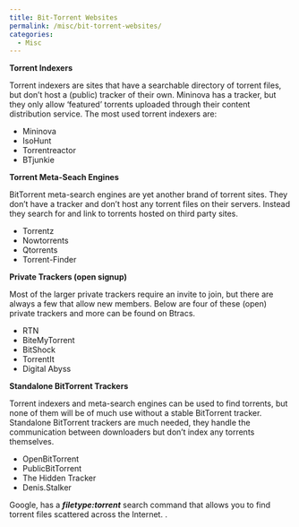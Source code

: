 ```yaml
---
title: Bit-Torrent Websites
permalink: /misc/bit-torrent-websites/
categories:
  - Misc
---
```

**Torrent Indexers**
  
Torrent indexers are sites that have a searchable directory of torrent files, but don’t host a (public) tracker of their own. Mininova has a tracker, but they only allow ‘featured’ torrents uploaded through their content distribution service. The most used torrent indexers are:

  * Mininova
  * IsoHunt
  * Torrentreactor
  * BTjunkie

**Torrent Meta-Seach Engines**
  
BitTorrent meta-search engines are yet another brand of torrent sites. They don’t have a tracker and don’t host any torrent files on their servers. Instead they search for and link to torrents hosted on third party sites.

  * Torrentz
  * Nowtorrents
  * Qtorrents
  * Torrent-Finder

**Private Trackers (open signup)**
  
Most of the larger private trackers require an invite to join, but there are always a few that allow new members. Below are four of these (open) private trackers and more can be found on Btracs.

  * RTN
  * BiteMyTorrent
  * BitShock
  * TorrentIt
  * Digital Abyss

**Standalone BitTorrent Trackers**
  
Torrent indexers and meta-search engines can be used to find torrents, but none of them will be of much use without a stable BitTorrent tracker. Standalone BitTorrent trackers are much needed, they handle the communication between downloaders but don’t index any torrents themselves.

  * OpenBitTorrent
  * PublicBitTorrent
  * The Hidden Tracker
  * Denis.Stalker

Google, has a _**filetype:torrent**_ search command that allows you to find torrent files scattered across the Internet. .
